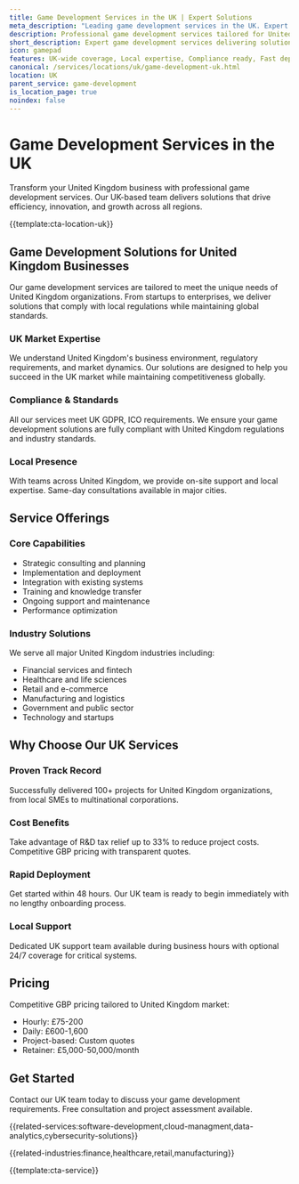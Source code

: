 ```yaml
---
title: Game Development Services in the UK | Expert Solutions
meta_description: "Leading game development services in the UK. Expert teams, proven results, R&D tax relief up to 33%. Get started today."
description: Professional game development services tailored for United Kingdom businesses
short_description: Expert game development services delivering solutions across United Kingdom.
icon: gamepad
features: UK-wide coverage, Local expertise, Compliance ready, Fast deployment, Cost-effective, Proven results
canonical: /services/locations/uk/game-development-uk.html
location: UK
parent_service: game-development
is_location_page: true
noindex: false
---
```


# Game Development Services in the UK

Transform your United Kingdom business with professional game development services. Our UK-based team delivers solutions that drive efficiency, innovation, and growth across all regions.

{{template:cta-location-uk}}

## Game Development Solutions for United Kingdom Businesses

Our game development services are tailored to meet the unique needs of United Kingdom organizations. From startups to enterprises, we deliver solutions that comply with local regulations while maintaining global standards.

### UK Market Expertise

We understand United Kingdom's business environment, regulatory requirements, and market dynamics. Our solutions are designed to help you succeed in the UK market while maintaining competitiveness globally.

### Compliance & Standards

All our services meet UK GDPR, ICO requirements. We ensure your game development solutions are fully compliant with United Kingdom regulations and industry standards.

### Local Presence

With teams across United Kingdom, we provide on-site support and local expertise. Same-day consultations available in major cities.

## Service Offerings

### Core Capabilities
- Strategic consulting and planning
- Implementation and deployment
- Integration with existing systems
- Training and knowledge transfer
- Ongoing support and maintenance
- Performance optimization

### Industry Solutions
We serve all major United Kingdom industries including:
- Financial services and fintech
- Healthcare and life sciences
- Retail and e-commerce
- Manufacturing and logistics
- Government and public sector
- Technology and startups

## Why Choose Our UK Services

### Proven Track Record
Successfully delivered 100+ projects for United Kingdom organizations, from local SMEs to multinational corporations.

### Cost Benefits
Take advantage of R&D tax relief up to 33% to reduce project costs. Competitive GBP pricing with transparent quotes.

### Rapid Deployment
Get started within 48 hours. Our UK team is ready to begin immediately with no lengthy onboarding process.

### Local Support
Dedicated UK support team available during business hours with optional 24/7 coverage for critical systems.

## Pricing

Competitive GBP pricing tailored to United Kingdom market:
- Hourly: £75-200
- Daily: £600-1,600
- Project-based: Custom quotes
- Retainer: £5,000-50,000/month

## Get Started

Contact our UK team today to discuss your game development requirements. Free consultation and project assessment available.

{{related-services:software-development,cloud-managment,data-analytics,cybersecurity-solutions}}

{{related-industries:finance,healthcare,retail,manufacturing}}

{{template:cta-service}}
